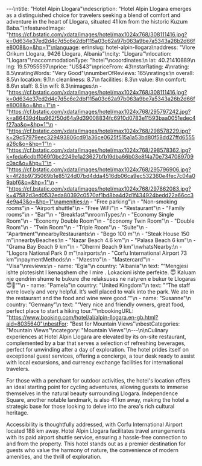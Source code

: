 ---\ntitle: "Hotel Alpin Llogara"\ndescription: "Hotel Alpin Llogara emerges as a distinguished choice for travelers seeking a blend of comfort and adventure in the heart of Llogara, situated 41 km from the historic Kuzum Baba."\nfeaturedImage: "https://cf.bstatic.com/xdata/images/hotel/max1024x768/308111416.jpg?k=0d634e37ed2d4c7d5c6e2dbf115a03c62a97b063a9be7a5343a26b2d66fe8008&o=&hp=1"\nlanguage: en\nslug: hotel-alpin-llogara\naddress: "Vlore Orikum Llogara, 9426 Llogara, Albania"\ncity: "Llogara"\nlocation: "Llogara"\naccommodationType: "hotel"\ncoordinates:\n  lat: 40.21410889\n  lng: 19.57955597\nprice: "US$43"\npriceFrom: 43\nstarRating: 4\nrating: 8.5\nratingWords: "Very Good"\nnumberOfReviews: 165\nratings:\n  overall: 8.5\n  location: 9.1\n  cleanliness: 8.7\n  facilities: 8.3\n  value: 8\n  comfort: 8.6\n  staff: 8.5\n  wifi: 8.3\nimages:\n  - "https://cf.bstatic.com/xdata/images/hotel/max1024x768/308111416.jpg?k=0d634e37ed2d4c7d5c6e2dbf115a03c62a97b063a9be7a5343a26b2d66fe8008&o=&hp=1"\n  - "https://cf.bstatic.com/xdata/images/hotel/max1024x768/295797242.jpg?k=a86439d4ba962f50d64a9d39008834fc6910d0783e11593baa0051edec4f27aa&o=&hp=1"\n  - "https://cf.bstatic.com/xdata/images/hotel/max1024x768/298578229.jpg?k=29c57979eec329493806cd91a36ce0625f515a1a53bd80f58dd27ffd6555a26c&o=&hp=1"\n  - "https://cf.bstatic.com/xdata/images/hotel/max1024x768/298578362.jpg?k=feda6cdbff069f0bc2249e1a23627bfb19dba66b03e8f4a70e7347089709c0ac&o=&hp=1"\n  - "https://cf.bstatic.com/xdata/images/hotel/max1024x768/295796906.jpg?k=4f28b9735069b1e85124d07bd4dda4516db06ca9ec532360e4fec7c04a09abf6&o=&hp=1"\n  - "https://cf.bstatic.com/xdata/images/hotel/max1024x768/297862083.jpg?k=47582d3ed0532eda80392c0570af1bd8ba4d2d1f434924bedd22a66cc34e9a43&o=&hp=1"\namenities:\n  - "Free parking"\n  - "Non-smoking rooms"\n  - "Airport shuttle"\n  - "Free WiFi"\n  - "Restaurant"\n  - "Family rooms"\n  - "Bar"\n  - "Breakfast"\nroomTypes:\n  - "Economy Single Room"\n  - "Economy Double Room"\n  - "Economy Twin Room"\n  - "Double Room"\n  - "Twin Room"\n  - "Triple Room"\n  - "Suite"\n  - "Apartment"\nnearbyRestaurants:\n  - "Bego 100 m"\n  - "Steak House 150 m"\nnearbyBeaches:\n  - "Nazar Beach 4.6 km"\n  - "Palasa Beach 6 km"\n  - "Grama Bay Beach 9 km"\n  - "Dhermi Beach 9 km"\nwhatsNearby:\n  - "Llogora National Park 0 m"\nairports:\n  - "Corfu International Airport 73 km"\npaymentMethods:\n  - "Maestro"\n  - "Mastercard"\n  - "Visa"\nreviews:\n  - name: "Egla"\n    country: "Albania"\n    text: "“Mengjesi ishte plotesisht I kenaqshem dhe I mire . Lokacioni ishte perfekte. 😇
Kaluam nje qendrim shume te bukure dhe relaksuses ne natyren e bukur te Llogaras😇🥰”"\n  - name: "Pamela"\n    country: "United Kingdom"\n    text: "“The staff were lovely and very helpful. It’s well placed to walk into the park. We ate in the restaurant and the food and wine were good.”"\n  - name: "Susanne"\n    country: "Germany"\n    text: "“Very nice and friendly owners, great food, perfect place to start a hiking tour.”"\nbookingURL: "https://www.booking.com/hotel/al/alpin-llogara.en-gb.html?aid=8035640"\nbestFor: "Best for Mountain Views"\nbestCategories: "Mountain Views"\ncategory: "Mountain Views"\n---\n\nCulinary experiences at Hotel Alpin Llogara are elevated by its on-site restaurant, complemented by a bar that serves a selection of refreshing beverages, perfect for unwinding after a day of exploration. The hotel prides itself on exceptional guest services, offering a concierge, a tour desk ready to assist with local excursions, and currency exchange facilities for international travelers.

For those with a penchant for outdoor activities, the hotel's location offers an ideal starting point for cycling adventures, allowing guests to immerse themselves in the natural beauty surrounding Llogara. Independence Square, another notable landmark, is also 41 km away, making the hotel a strategic base for those looking to delve into the area's rich cultural heritage.

Accessibility is thoughtfully addressed, with Corfu International Airport located 188 km away. Hotel Alpin Llogara facilitates travel arrangements with its paid airport shuttle service, ensuring a hassle-free connection to and from the property. This hotel stands out as a premier destination for guests who value the harmony of nature, the convenience of modern amenities, and the thrill of exploration.